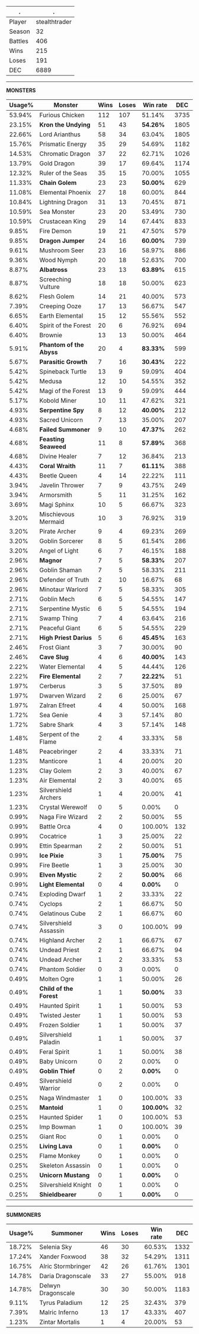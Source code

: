 .|.
|-|-
Player|stealthtrader
Season|32
Battles|406
Wins|215
Loses|191
DEC|6889

---
**MONSTERS**

Usage%|Monster|Wins|Loses|Win rate|DEC|
-|-|-|-|-|-|
53.94%|Furious Chicken|112|107|51.14%|3735|
23.15%|**Kron the Undying**|51|43|**54.26%**|1805|
22.66%|Lord Arianthus|58|34|63.04%|1805|
15.76%|Prismatic Energy|35|29|54.69%|1182|
14.53%|Chromatic Dragon|37|22|62.71%|1026|
13.79%|Gold Dragon|39|17|69.64%|1174|
12.32%|Ruler of the Seas|35|15|70.00%|1055|
11.33%|**Chain Golem**|23|23|**50.00%**|629|
11.08%|Elemental Phoenix|27|18|60.00%|844|
10.84%|Lightning Dragon|31|13|70.45%|871|
10.59%|Sea Monster|23|20|53.49%|730|
10.59%|Crustacean King|29|14|67.44%|833|
9.85%|Fire Demon|19|21|47.50%|579|
9.85%|**Dragon Jumper**|24|16|**60.00%**|739|
9.61%|Mushroom Seer|23|16|58.97%|886|
9.36%|Wood Nymph|20|18|52.63%|700|
8.87%|**Albatross**|23|13|**63.89%**|615|
8.87%|Screeching Vulture|18|18|50.00%|623|
8.62%|Flesh Golem|14|21|40.00%|573|
7.39%|Creeping Ooze|17|13|56.67%|547|
6.65%|Earth Elemental|15|12|55.56%|552|
6.40%|Spirit of the Forest|20|6|76.92%|694|
6.40%|Brownie|13|13|50.00%|464|
5.91%|**Phantom of the Abyss**|20|4|**83.33%**|599|
5.67%|**Parasitic Growth**|7|16|**30.43%**|222|
5.42%|Spineback Turtle|13|9|59.09%|404|
5.42%|Medusa|12|10|54.55%|352|
5.42%|Magi of the Forest|13|9|59.09%|444|
5.17%|Kobold Miner|10|11|47.62%|321|
4.93%|**Serpentine Spy**|8|12|**40.00%**|212|
4.93%|Sacred Unicorn|7|13|35.00%|207|
4.68%|**Failed Summoner**|9|10|**47.37%**|262|
4.68%|**Feasting Seaweed**|11|8|**57.89%**|368|
4.68%|Divine Healer|7|12|36.84%|213|
4.43%|**Coral Wraith**|11|7|**61.11%**|388|
4.43%|Beetle Queen|4|14|22.22%|111|
3.94%|Javelin Thrower|7|9|43.75%|249|
3.94%|Armorsmith|5|11|31.25%|162|
3.69%|Magi Sphinx|10|5|66.67%|323|
3.20%|Mischievous Mermaid|10|3|76.92%|319|
3.20%|Pirate Archer|9|4|69.23%|269|
3.20%|Goblin Sorcerer|8|5|61.54%|286|
3.20%|Angel of Light|6|7|46.15%|188|
2.96%|**Magnor**|7|5|**58.33%**|207|
2.96%|Goblin Shaman|7|5|58.33%|211|
2.96%|Defender of Truth|2|10|16.67%|68|
2.96%|Minotaur Warlord|7|5|58.33%|305|
2.71%|Goblin Mech|6|5|54.55%|147|
2.71%|Serpentine Mystic|6|5|54.55%|194|
2.71%|Swamp Thing|7|4|63.64%|216|
2.71%|Peaceful Giant|6|5|54.55%|229|
2.71%|**High Priest Darius**|5|6|**45.45%**|163|
2.46%|Frost Giant|3|7|30.00%|90|
2.46%|**Cave Slug**|4|6|**40.00%**|143|
2.22%|Water Elemental|4|5|44.44%|126|
2.22%|**Fire Elemental**|2|7|**22.22%**|51|
1.97%|Cerberus|3|5|37.50%|89|
1.97%|Dwarven Wizard|2|6|25.00%|67|
1.97%|Zalran Efreet|4|4|50.00%|168|
1.72%|Sea Genie|4|3|57.14%|80|
1.72%|Sabre Shark|4|3|57.14%|148|
1.48%|Serpent of the Flame|2|4|33.33%|58|
1.48%|Peacebringer|2|4|33.33%|71|
1.23%|Manticore|1|4|20.00%|20|
1.23%|Clay Golem|2|3|40.00%|67|
1.23%|Air Elemental|2|3|40.00%|65|
1.23%|Silvershield Archers|1|4|20.00%|41|
1.23%|Crystal Werewolf|0|5|0.00%|0|
0.99%|Naga Fire Wizard|2|2|50.00%|55|
0.99%|Battle Orca|4|0|100.00%|132|
0.99%|Cocatrice|1|3|25.00%|22|
0.99%|Ettin Spearman|2|2|50.00%|51|
0.99%|**Ice Pixie**|3|1|**75.00%**|75|
0.99%|Fire Beetle|1|3|25.00%|30|
0.99%|**Elven Mystic**|2|2|**50.00%**|66|
0.99%|**Light Elemental**|0|4|**0.00%**|0|
0.74%|Exploding Dwarf|1|2|33.33%|22|
0.74%|Cyclops|2|1|66.67%|50|
0.74%|Gelatinous Cube|2|1|66.67%|60|
0.74%|Silvershield Assassin|3|0|100.00%|99|
0.74%|Highland Archer|2|1|66.67%|67|
0.74%|Undead Priest|2|1|66.67%|94|
0.74%|Undead Archer|1|2|33.33%|53|
0.74%|Phantom Soldier|0|3|0.00%|0|
0.49%|Molten Ogre|1|1|50.00%|26|
0.49%|**Child of the Forest**|1|1|**50.00%**|33|
0.49%|Haunted Spirit|1|1|50.00%|53|
0.49%|Twisted Jester|1|1|50.00%|53|
0.49%|Frozen Soldier|1|1|50.00%|37|
0.49%|Silvershield Paladin|1|1|50.00%|37|
0.49%|Feral Spirit|1|1|50.00%|38|
0.49%|Baby Unicorn|0|2|0.00%|0|
0.49%|**Goblin Thief**|0|2|**0.00%**|0|
0.49%|Silvershield Warrior|0|2|0.00%|0|
0.25%|Naga Windmaster|1|0|100.00%|33|
0.25%|**Mantoid**|1|0|**100.00%**|32|
0.25%|Haunted Spider|1|0|100.00%|53|
0.25%|Imp Bowman|1|0|100.00%|39|
0.25%|Giant Roc|0|1|0.00%|0|
0.25%|**Living Lava**|0|1|**0.00%**|0|
0.25%|Flame Monkey|0|1|0.00%|0|
0.25%|Skeleton Assassin|0|1|0.00%|0|
0.25%|**Unicorn Mustang**|0|1|**0.00%**|0|
0.25%|Silvershield Knight|0|1|0.00%|0|
0.25%|**Shieldbearer**|0|1|**0.00%**|0|

---
**SUMMONERS**

Usage%|Summoner|Wins|Loses|Win rate|DEC|
-|-|-|-|-|-|
18.72%|Selenia Sky|46|30|60.53%|1332|
17.24%|Xander Foxwood|38|32|54.29%|1311|
16.75%|Alric Stormbringer|42|26|61.76%|1301|
14.78%|Daria Dragonscale|33|27|55.00%|918|
14.78%|Delwyn Dragonscale|30|30|50.00%|1183|
9.11%|Tyrus Paladium|12|25|32.43%|379|
7.39%|Malric Inferno|13|17|43.33%|407|
1.23%|Zintar Mortalis|1|4|20.00%|53|
